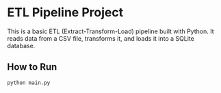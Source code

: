 # ETL Pipeline Project

This is a basic ETL (Extract-Transform-Load) pipeline built with Python. It reads data from a CSV file, transforms it, and loads it into a SQLite database.

## How to Run
```bash
python main.py
